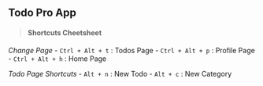 ## Todo Pro App

> #### Shortcuts Cheetsheet


*Change Page*
    - `Ctrl + Alt + t` : Todos Page
    - `Ctrl + Alt + p` : Profile Page
    - `Ctrl + Alt + h` : Home Page

*Todo Page Shortcuts*
    - `Alt + n` : New Todo
    - `Alt + c` : New Category

